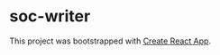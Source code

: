 # soc-writer

This project was bootstrapped with [Create React App](https://github.com/facebookincubator/create-react-app).

